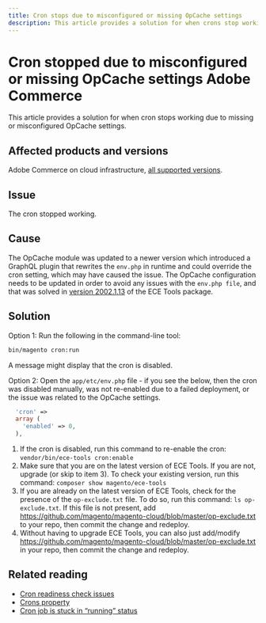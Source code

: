 ```yaml
---
title: Cron stops due to misconfigured or missing OpCache settings 
description: This article provides a solution for when crons stop working due to misconfigured or missing OpCache settings.
---
```


# Cron stopped due to misconfigured or missing OpCache settings Adobe Commerce

This article provides a solution for when cron stops working due to missing or misconfigured OpCache settings.

## Affected products and versions

Adobe Commerce on cloud infrastructure, [all supported versions](https://magento.com/sites/default/files/magento-software-lifecycle-policy.pdf).

## Issue

The cron stopped working.

## Cause

The OpCache module was updated to a newer version which introduced a GraphQL plugin that rewrites the `env.php` in runtime and could override the cron setting, which may have caused the issue. The OpCache configuration needs to be updated in order to avoid any issues with the `env.php file`, and that was solved in [version 2002.1.13](/docs/commerce-cloud-service/user-guide/release-notes/ece-tools-package.html?lang=en#v2002.1.13) of the ECE Tools package.

## Solution

Option 1: Run the following in the command-line tool:

```bash
bin/magento cron:run
```

A message might display that the cron is disabled.

Option 2: Open the `app/etc/env.php` file - if you see the below, then the cron was disabled manually, was not re-enabled due to a failed deployment, or the issue was related to the OpCache settings.

```php
  'cron' =>
  array (
    'enabled' => 0,
  ),
```

1. If the cron is disabled, run this command to re-enable the cron: `vendor/bin/ece-tools cron:enable`
1. Make sure that you are on the latest version of ECE Tools. If you are not, upgrade (or skip to item 3). To check your existing version, run this command:
`composer show magento/ece-tools`
1. If you are already on the latest version of ECE Tools, check for the presence of the `op-exclude.txt` file. To do so, run this command:
`ls op-exclude.txt`.
If this file is not present, add https://github.com/magento/magento-cloud/blob/master/op-exclude.txt to your repo, then commit the change and redeploy.
1. Without having to upgrade ECE Tools, you can also just add/modify https://github.com/magento/magento-cloud/blob/master/op-exclude.txt in your repo, then commit the change and redeploy.

## Related reading

* [Cron readiness check issues](/docs/commerce-knowledge-base/kb/troubleshooting/miscellaneous/cron-readiness-check-issues.html)
* [Crons property](/docs/commerce-cloud-service/user-guide/configure/app/properties/crons-property.html)
* [Cron job is stuck in “running” status](/docs/commerce-knowledge-base/kb/troubleshooting/miscellaneous/cron-job-is-stuck-in-running-status.html)
